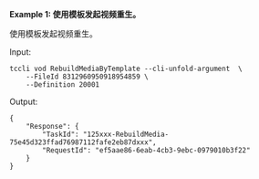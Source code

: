 **Example 1: 使用模板发起视频重生。**

使用模板发起视频重生。

Input: 

```
tccli vod RebuildMediaByTemplate --cli-unfold-argument  \
    --FileId 8312960950918954859 \
    --Definition 20001
```

Output: 
```
{
    "Response": {
        "TaskId": "125xxx-RebuildMedia-75e45d323ffad76987112fafe2eb87dxxx",
        "RequestId": "ef5aae86-6eab-4cb3-9ebc-0979010b3f22"
    }
}
```

